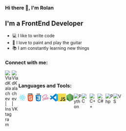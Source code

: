 ### Hi there 👋, I'm Rolan

## I'm a FrontEnd Developer
- 💻 I like to write code
- 🎸 I love to paint and play the guitar
- 📚 I am constantly learning new things

### Connect with me:

[<img align="left" alt="VladKalachev | Instagram" width="22px" src="https://cdn.jsdelivr.net/npm/simple-icons@v3/icons/instagram.svg" />][instagram]
[<img align="left" alt="VladKalachev | VK" width="22px" src="https://cdn.jsdelivr.net/npm/simple-icons@v3/icons/vk.svg" />][vk]

<br />

### Languages and Tools:

<img align="left" alt="React" width="26px" src="https://raw.githubusercontent.com/github/explore/80688e429a7d4ef2fca1e82350fe8e3517d3494d/topics/react/react.png" />
<img align="left" alt="HTML5" width="26px" src="https://raw.githubusercontent.com/github/explore/80688e429a7d4ef2fca1e82350fe8e3517d3494d/topics/html/html.png" />
<img align="left" alt="CSS3" width="26px" src="https://raw.githubusercontent.com/github/explore/80688e429a7d4ef2fca1e82350fe8e3517d3494d/topics/css/css.png" />
<img align="left" alt="Sass" width="26px" src="https://raw.githubusercontent.com/github/explore/80688e429a7d4ef2fca1e82350fe8e3517d3494d/topics/sass/sass.png" />
<img align="left" alt="Visual Studio Code" width="26px" src="https://raw.githubusercontent.com/github/explore/80688e429a7d4ef2fca1e82350fe8e3517d3494d/topics/visual-studio-code/visual-studio-code.png" />
<img align="left" alt="JavaScript" width="26px" src="https://raw.githubusercontent.com/github/explore/80688e429a7d4ef2fca1e82350fe8e3517d3494d/topics/javascript/javascript.png" />
<img align="left" alt="Node.js" width="26px" src="https://raw.githubusercontent.com/github/explore/80688e429a7d4ef2fca1e82350fe8e3517d3494d/topics/nodejs/nodejs.png" />
<img align="left" alt="Python" width="26px" src="https://cdn-icons-png.flaticon.com/128/5968/5968350.png" />
<img align="left" alt="C" width="26px" src="https://cdn-icons.flaticon.com/png/128/3665/premium/3665923.png?token=exp=1652986136~hmac=0bfa6422ed0de88db81ea499262065b0" />
<img align="left" alt="C++" width="26px" src="https://cdn-icons-png.flaticon.com/128/6132/6132222.png" />
<img align="left" alt="C#" width="26px" src="https://cdn-icons-png.flaticon.com/128/6132/6132221.png" />
<img align="left" alt="Php" width="26px" src="https://cdn-icons-png.flaticon.com/128/5968/5968332.png" />
<img align="left" alt="VS" width="26px" src="https://cdn-icons-png.flaticon.com/128/5968/5968389.png" />


<br />
<br />

[instagram]: https://www.instagram.com/rolanzakirov/
[vk]: https://vk.com/rolanzakirov

